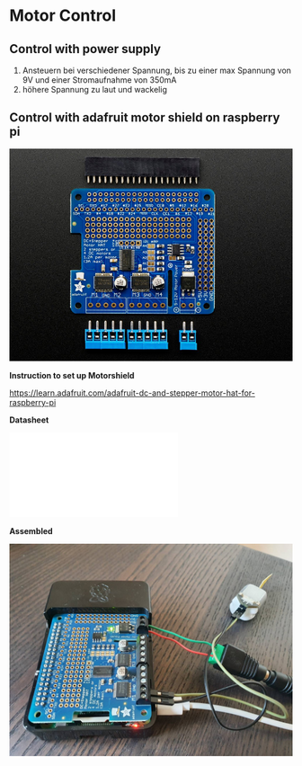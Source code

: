 # **Motor Control**

## **Control with power supply**

1. Ansteuern bei verschiedener Spannung, bis zu einer max Spannung von 9V und einer Stromaufnahme von 350mA
2. höhere Spannung zu laut und wackelig

## **Control with adafruit motor shield on raspberry pi**

![Adafruit Motorshield for dc & stepper motors](pictures/Adafruit_motorshield.jpeg)

**Instruction to set up Motorshield**

https://learn.adafruit.com/adafruit-dc-and-stepper-motor-hat-for-raspberry-pi

**Datasheet**

![adafruit_datasheet](datasheet/2348_ENG_TDS.pdf)


**Assembled**

![Adafruit assembled](pictures/adafruit_assembled.jpeg)


